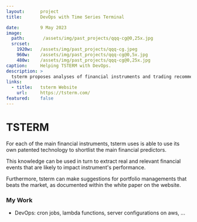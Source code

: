 ```yaml
---
layout:      project
title:       DevOps with Time Series Terminal

date:        9 May 2023
image:
  path:       /assets/img/past_projects/qqq-cg@0,25x.jpg
  srcset:
    1920w:   /assets/img/past_projects/qqq-cg.jpeg
    960w:    /assets/img/past_projects/qqq-cg@0,5x.jpg
    480w:    /assets/img/past_projects/qqq-cg@0,25x.jpg
caption:     Helping TSTERM with DevOps. 
description: >
  tsterm proposes analyses of financial instruments and trading recommendations. 
links:
  - title:   tsterm Website
    url:     https://tsterm.com/
featured:    false
---
```


# TSTERM

  For each of the main financial instruments, tsterm uses is able to use its own patented technology to shortlist the main financial predictors. 
  
  This knowledge can be used in turn to extract real and relevant financial events that are likely to impact instrument's performance. 
  
  Furthermore, tsterm can make suggestions for portfolio managements that beats the market, as documented within the white paper on the website. 




### My Work

* DevOps: cron jobs, lambda functions, server configurations on aws, ...